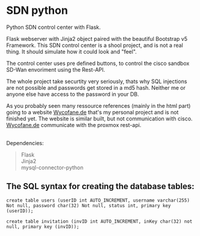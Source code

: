 # SDN python
Python SDN control center with Flask.

Flask webserver with Jinja2 object paired with the beautiful Bootstrap v5 Framework.
This SDN control center is a shool project, and is not a real thing.
It should simulate how it could look and "feel".

The control center uses pre defined buttons,
to control the cisco sandbox SD-Wan envoriment using the Rest-API.

The whole project take securtity very seriously, thats why SQL injections are not possible and 
passwords get stored in a md5 hash. Neither me or anyone else have access to the password in your DB.

As you probably seen many ressource references (mainly in the html part) going to a website <a href="https://wycofane.de">Wycofane.de</a> that's my personal
project and is not finished yet. The website is similar built, but not communication with cisco. <a href="https://wycofane.de">Wycofane.de</a> communicate with the 
proxmox rest-api.



</br>
Dependencies:

> Flask </br>
> Jinja2 </br>
> mysql-connector-python



## The SQL syntax for creating the database tables:
```
create table users (userID int AUTO_INCREMENT, username varchar(255) Not null, password char(32) Not null, status int, primary key (userID));

create table invitation (invID int AUTO_INCREMENT, inKey char(32) not null, primary key (invID));
```



